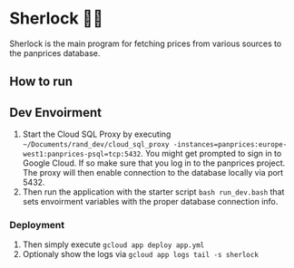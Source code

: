 # Sherlock 🕵🏽
Sherlock is the main program for fetching prices from various sources to the panprices database.

## How to run
## Dev Envoirment
1. Start the Cloud SQL Proxy by executing `~/Documents/rand_dev/cloud_sql_proxy -instances=panprices:europe-west1:panprices-psql=tcp:5432`. You might get prompted to sign in to Google Cloud. If so make sure that you log in to the panprices project. The proxy will then enable connection to the database locally via port 5432.
2. Then run the application with the starter script `bash run_dev.bash` that sets envoirment variables with the proper database connection info.
### Deployment
1. Then simply execute `gcloud app deploy app.yml`
2. Optionaly show the logs via `gcloud app logs tail -s sherlock`